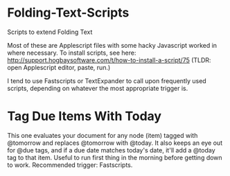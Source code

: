 # Folding-Text-Scripts
Scripts to extend Folding Text 

Most of these are Applescript files with some hacky Javascript worked in where necessary. 
To install scripts, see here: http://support.hogbaysoftware.com/t/how-to-install-a-script/75
(TLDR: open Applescript editor, paste, run.) 

I tend to use Fastscripts or TextExpander to call upon frequently used scripts, depending on whatever the most appropriate trigger is. 

# Tag Due Items With Today

This one evaluates your document for any node (item) tagged with @tomorrow and replaces @tomorrow with @today. It also keeps an eye out for @due tags, and if a due date matches today's date, it'll add a @today tag to that item. Useful to run first thing in the morning before getting down to work. Recommended trigger: Fastscripts.


